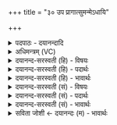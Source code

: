 +++
title = "३० उप प्रागात्सुमन्मेऽधायि"

+++
<details><summary>पदपाठः - दयानन्दादि</summary>

उप॑। प्र। अ॒गा॒त्। सु॒मदि॑ति॑ सु॒ऽमत्। मे॒। अ॒धा॒यि॒। मन्म॑। दे॒वाना॑म्। आशाः॑। उप॑। वी॒तपृ॑ष्ठ॒ इति॑ वी॒तऽपृ॑ष्ठः। अनु॑। ए॒न॒म्। विप्राः॑। ऋष॑यः। म॒द॒न्ति॒। दे॒वाना॑म्। पु॒ष्टे। च॒कृ॒म॒। सु॒बन्धु॒मिति॑ सु॒ऽबन्धु॑म्। ३०।
</details>

<details><summary>अधिमन्त्रम् (VC)</summary>

- विद्वांसो देवता
- गोतम ऋषिः
- त्रिष्टुप्
- धैवतः
</details>

<details><summary>दयानन्द-सरस्वती (हि) - विषयः</summary>

फिर कौन किनसे क्या लेवें, इस विषय को अगले मन्त्र में कहा है ॥
</details>

<details><summary>दयानन्द-सरस्वती (हि) - पदार्थः</summary>

पदार्थान्वयभाषाः -  जिसने (सुमत्) आप ही (देवानाम्) विद्वानों का (वीतपृष्ठः) जिस का पिछला भाग व्याप्त वह उत्तम व्यवहार (अधायि) धारण किया वा जिससे इनके और (मे) मेरे (मन्म) विज्ञान को तथा (आशाः) दिशा-दिशान्तरों को (उप, प्र, अगात्) प्राप्त हो वा जिस (एनम्) इस प्रत्यक्ष व्यवहार के (अनु) अनुकूल (देवानाम्) विद्वानों के बीच (पुष्टे) पुष्ट बलवान् जन के निमित्त (ऋषयः) मन्त्रों का अर्थ जाननेवाले (विप्राः) धीरबुद्धि पुरुष (उप, मदन्ति) समीप होकर आनन्द को प्राप्त होते हैं, उस (सुबन्धुम्) सुन्दर भाइयोंवाले जन को हम लोग (चकृम) उत्पन्न करें ॥३० ॥
</details>

<details><summary>दयानन्द-सरस्वती (हि) - भावार्थः</summary>

भावार्थभाषाः -  जो विद्वानों के समीप से उत्तम ज्ञान को पाके ऋषि होते हैं, वे सब को विज्ञान देने से पुष्ट करते हैं, जो परस्पर एक-दूसरे की उन्नति कर परिपूर्ण कामवाले होते हैं, वे जगत् के हितैषी होते हैं ॥३० ॥
</details>

<details><summary>दयानन्द-सरस्वती (सं) - विषयः</summary>

पुनः के केषां सकाशात् किं गृह्णीयुरित्याह ॥
</details>

<details><summary>दयानन्द-सरस्वती (सं) - पदार्थः</summary>

पदार्थान्वयभाषाः -  येन सुमत्स्वयं देवानां वीतपृष्ठो यज्ञोऽधायि येनैतेषां मे च मन्माशाश्चोपप्रागाद्, यमेनमनुदेवानां पुष्टे ऋषयो विप्रा उपमदन्ति, तं सुबन्धुं वयं चकृम ॥३० ॥
</details>

<details><summary>दयानन्द-सरस्वती (सं) - भावार्थः</summary>

भावार्थभाषाः -  ये विदुषां सकाशाद् विज्ञानं प्राप्यर्षयो भवन्ति, ते सर्वान् विज्ञानदानेन पोषयन्ति, येऽन्योन्यस्योन्नतिं विधाय सिद्धकामा भवन्ति, ते जगद्धितैषिणो जायन्ते ॥३० ॥
</details>

<details><summary>सविता जोशी ← दयानन्दः (म) - भावार्थः</summary>

भावार्थभाषाः -  जे विद्वानांकडून उत्तम ज्ञान प्राप्त करून ऋषी बनतात ते विशेष ज्ञानाने सर्वांना कणखर व पुष्ट बनवितात. जे परस्पर उन्नती करून परिपूर्ण काम करतात ते जगाचे हितकर्ते असतात.
</details>